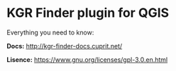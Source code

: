 # KGR Finder plugin for QGIS

Everything you need to know:

**Docs:** http://kgr-finder-docs.cuprit.net/


**Lisence:** https://www.gnu.org/licenses/gpl-3.0.en.html
